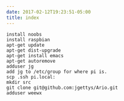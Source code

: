 ```yaml
---
date: 2017-02-12T19:23:51-05:00
title: index
---
```

    install noobs
    install raspbian
    apt-get update
    apt-get dist-upgrade
    apt-get install emacs
    apt-get autoremove
    adduser jg
    add jg to /etc/group for where pi is.
    scp .ssh pi.local:
    mkdir src
    git clone git@github.com:jgettys/Ario.git
    adduser weewx